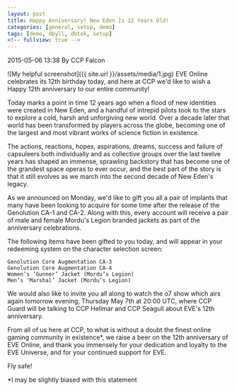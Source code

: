 ```yaml
---
layout: post
title: Happy Anniversary! New Eden Is 12 Years Old!
categories: [general, setup, demo]
tags: [demo, dbyll, dbtek, setup]
<!-- fullview: true -->
---
```




2015-05-06 13:38 By CCP Falcon


![My helpful screenshot]({{ site.url }}/assets/media/1.jpg)
EVE Online celebrates its 12th birthday today, and here at CCP we'd like to wish a Happy 12th anniversary to our entire community!

Today marks a point in time 12 years ago when a flood of new identities were created in New Eden, and a handful of intrepid pilots took to the stars to explore a cold, harsh and unforgiving new world. Over a decade later that world has been transformed by players across the globe, becoming one of the largest and most vibrant works of science fiction in existence.

The actions, reactions, hopes, aspirations, dreams, success and failure of capsuleers both individually and as collective groups over the last twelve years has shaped an immense, sprawling backstory that has become one of the grandest space operas to ever occur, and the best  part of the story is that it still evolves as we march into the second decade of New Eden's legacy.

As we announced on Monday, we'd like to gift you all a pair of implants that many have been looking to acquire for some time after the release of the Genolution CA-1 and CA-2. Along with this, every account will receive a pair of male and female Mordu's Legion branded jackets as part of the anniversary celebrations. 

The following items have been gifted to you today, and will appear in your redeeming system on the character selection screen:

    Genolution Core Augmentation CA-3
    Genolution Core Augmentation CA-4
    Women’s ‘Gunner’ Jacket (Mordu’s Legion)
    Men’s ‘Marshal’ Jacket (Mordu’s Legion)

We would also like to invite you all along to watch the o7 show which airs again tomorrow evening, Thursday May 7th at 20:00 UTC, where CCP Guard will be talking to CCP Hellmar and CCP Seagull about EVE's 12th anniversary. 

From all of us here at CCP, to what is without a doubt the finest online gaming community in existence*, we raise a beer on the 12th anniversary of EVE Online, and thank you immensely for your dedication and loyalty to the EVE Universe, and for your continued support for EVE.

Fly safe!

 

*I may be slightly biased with this statement
